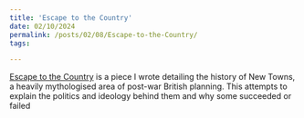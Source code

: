 ```yaml
---
title: 'Escape to the Country'
date: 02/10/2024
permalink: /posts/02/08/Escape-to-the-Country/
tags:

---
```


[Escape to the Country](https://www.worksinprogress.news/p/escape-to-the-country)
is a piece I wrote detailing the history of New Towns, a heavily mythologised area of post-war
British planning. This attempts to explain the politics and ideology behind them and why some succeeded or failed

